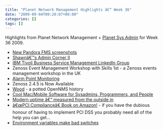 ```yaml
---
title: "Planet Network Management Highlights â€“ Week 36"
date: "2009-09-04T09:20:07+00:00"
categories: []
tags: []
---
```


Highlights from Planet Network Management + <a href="http://planetsysadmin.com/">Planet Sys Admin</a> for Week 36 2009.
<ul>
	<li><a href="http://blog.pandorafms.org/?p=202">New Pandora FMS screenshots</a></li>
	<li><a href="http://www.monolith-software.com/blog/?p=380">Shawnâ€™s Admin Corner II</a></li>
	<li><a href="http://dougmcclure.net/blog/2009/09/ibm-tivoli-business-service-management-linkedin-group/">IBM Tivoli Business Service Management LinkedIn Group</a></li>
	<li>Zenoss Event Management Workshop with Skills 1st - a Zenoss events management workshop in the UK</li>
	<li><a href="http://www.monolith-software.com/blog/?p=392">Alarm Point Monitoring</a></li>
	<li>Zenoss 2.4.5 is Now Available</li>
	<li><a href="http://www.adventuresinoss.com/?p=1100">Wood</a> - a potted OpenNMS history</li>
	<li><a href="http://www.protocolostomy.com/2009/09/03/cool-macmobile-software-for-sysadmins-programmers-and-people/">Cool Mac/Mobile Software for Sysadmins, Programmers, and People</a></li>
	<li><a href="http://www.standalone-sysadmin.com/blog/2009/09/modern-uptime-measured-from-the-outside-in/">Modern uptime â€“ measured from the outside in</a></li>
	<li><a href="http://chuvakin.blogspot.com/2009/09/pci-compliance-book-on-amazon.html">â€œPCI Complianceâ€ Book on Amazon!</a> - if you have the dubious honour of having to implement PCI DSS you probably need all of the help you can get...</li>
	<li><a href="http://utcc.utoronto.ca/~cks/space/blog/unix/EnvironmentAndSwitches">Environment variables make bad switches</a></li>
</ul>

